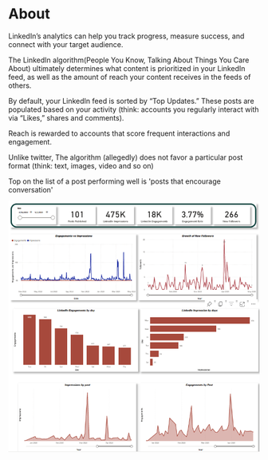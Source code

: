 # About



LinkedIn’s analytics can help you track progress, measure success, and connect with your target audience.

The LinkedIn algorithm(People You Know, Talking About Things You Care About) ultimately determines what content is prioritized in your LinkedIn feed, as well as the amount of reach your content receives in the feeds of others.<br>

By default, your LinkedIn feed is sorted by “Top Updates.” These posts are populated based on your activity (think: accounts you regularly interact with via “Likes,” shares and comments). <br>

Reach is rewarded to accounts that score frequent interactions and engagement.

Unlike twitter, The algorithm (allegedly) does not favor a particular post format (think: text, images, video and so on)

Top on the list of a post performing well is 'posts that encourage conversation'


![img1](https://github.com/kithinji007/BI/blob/main/linkd.png)
